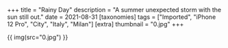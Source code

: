 +++
title = "Rainy Day"
description = "A summer unexpected storm with the sun still out."
date = 2021-08-31
[taxonomies]
tags = ["Imported", "iPhone 12 Pro", "City", "Italy", "Milan"]
[extra]
thumbnail = "0.jpg"
+++

{{ img(src="0.jpg") }}
